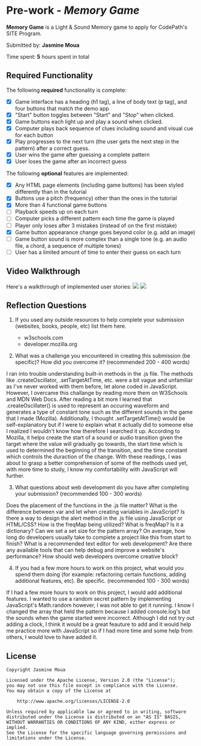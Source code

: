 # Pre-work - *Memory Game*

**Memory Game** is a Light & Sound Memory game to apply for CodePath's SITE Program. 

Submitted by: **Jasmine Moua**

Time spent: **5** hours spent in total

## Required Functionality

The following **required** functionality is complete:

* [x] Game interface has a heading (h1 tag), a line of body text (p tag), and four buttons that match the demo app
* [x] "Start" button toggles between "Start" and "Stop" when clicked. 
* [x] Game buttons each light up and play a sound when clicked. 
* [x] Computer plays back sequence of clues including sound and visual cue for each button
* [x] Play progresses to the next turn (the user gets the next step in the pattern) after a correct guess. 
* [x] User wins the game after guessing a complete pattern
* [x] User loses the game after an incorrect guess

The following **optional** features are implemented:

* [x] Any HTML page elements (including game buttons) has been styled differently than in the tutorial
* [x] Buttons use a pitch (frequency) other than the ones in the tutorial
* [x] More than 4 functional game buttons
* [ ] Playback speeds up on each turn
* [ ] Computer picks a different pattern each time the game is played
* [ ] Player only loses after 3 mistakes (instead of on the first mistake)
* [x] Game button appearance change goes beyond color (e.g. add an image)
* [ ] Game button sound is more complex than a single tone (e.g. an audio file, a chord, a sequence of multiple tones)
* [ ] User has a limited amount of time to enter their guess on each turn

<!-- The following **additional** features are implemented:

- [ ] List anything else that you can get done to improve the app! -->

## Video Walkthrough

Here's a walkthrough of implemented user stories:
![](https://cdn.glitch.com/3cb6896b-3c49-4b76-8cac-b13f1027f131%2Fprework-lose.gif?v=1614878991060)
![](https://cdn.glitch.com/3cb6896b-3c49-4b76-8cac-b13f1027f131%2Fprework-win.gif?v=1614878985970)


## Reflection Questions
1. If you used any outside resources to help complete your submission (websites, books, people, etc) list them here. 

    - w3schools.com
    - developer.mozilla.org

2. What was a challenge you encountered in creating this submission (be specific)? How did you overcome it? (recommended 200 - 400 words) 

I ran into trouble understanding built-in methods in the .js file. The methods like .createOscillator, .setTargetAtTime, etc. were a bit vague and unfamiliar as I've never worked with them before, let alone coded in JavaScript. However, I overcame this challange by reading more them on W3Schools and MDN Web Docs. After reading a bit more I learned that .createOscillater() is used to represent an occuring waveform and generates a type of constant tone such as the different sounds in the game that I made (Mozilla). Additionally, I thought .setTargetAtTime() would be self-explanatory but if I were to explain what it actually did to someone else I realized I wouldn't know how therefore I searched it up. According to Mozilla, it helps create the start of a sound or audio transition given the target where the value will gradually go towards, the start time which is used to determined the beginning of the transition, and the time constant which controls the duraction of the change. With these readings, I was about to grasp a better comprehension of some of the methods used yet, with more time to study, I know my comfortability with JavaScript will further.

3. What questions about web development do you have after completing your submission? (recommended 100 - 300 words) 

Does the placement of the functions in the .js file matter? What is the difference between var and let when creating variables in JavaScript? Is there a way to design the alert method in the .js file using JavaScript or HTML/CSS? How is the freqMap being utilized? What is freqMap? Is it a dictionary? Can we set a set size for the pattern array? On average, how long do developers usually take to complete a project like this from start to finish? What is a recommended text editor for web development? Are there any available tools that can help debug and improve a website's performance? How should web developers overcome creative block?

4. If you had a few more hours to work on this project, what would you spend them doing (for example: refactoring certain functions, adding additional features, etc). Be specific. (recommended 100 - 300 words) 

If I had a few more hours to work on this project, I would add additional features. I wanted to use a random secret pattern by implementing JavaScript's Math.random however, I was not able to get it running. I know I changed the array that held the pattern because I added console.log's but the sounds when the game started were incorrect. Although I did not try out adding a clock, I think it would be a great feauture to add and it would help me practice more with JavaScript so if I had more time and some help from others, I would love to have added it.



## License

    Copyright Jasmine Moua

    Licensed under the Apache License, Version 2.0 (the "License");
    you may not use this file except in compliance with the License.
    You may obtain a copy of the License at

        http://www.apache.org/licenses/LICENSE-2.0

    Unless required by applicable law or agreed to in writing, software
    distributed under the License is distributed on an "AS IS" BASIS,
    WITHOUT WARRANTIES OR CONDITIONS OF ANY KIND, either express or implied.
    See the License for the specific language governing permissions and
    limitations under the License.
